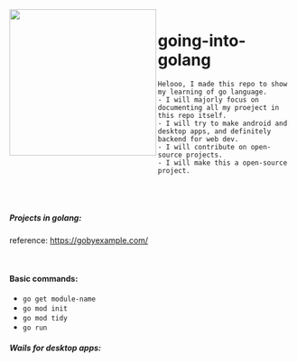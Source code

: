 <img align="left" style="width:260px" src="https://media.tenor.com/60-jjmqKO3cAAAAi/go-girl.gif" width="288px">
 
 # going-into-golang
    Helooo, I made this repo to show my learning of go language.
    - I will majorly focus on documenting all my proeject in this repo itself.
    - I will try to make android and desktop apps, and definitely backend for web dev.
    - I will contribute on open-source projects.
    - I will make this a open-source project.
<br>
<br>

##### Projects in golang:

reference: https://gobyexample.com/

<br>

#### Basic commands:

- `go get module-name`
- `go mod init`
- `go mod tidy`
- `go run`

##### Wails for desktop apps:
